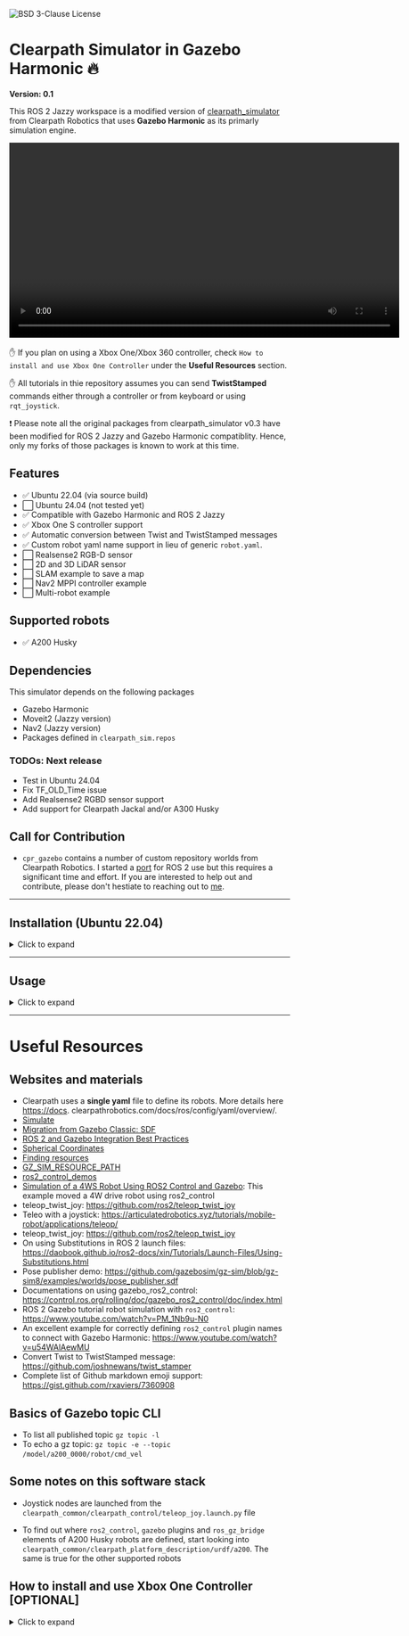 ![BSD 3-Clause License](https://img.shields.io/badge/License-BSD%203--Clause-blue.svg)

# Clearpath Simulator in Gazebo Harmonic :fire:

**Version: 0.1**

This ROS 2 Jazzy workspace is a modified version of [clearpath_simulator](https://github.com/clearpathrobotics/clearpath_simulator) from Clearpath Robotics that uses **Gazebo Harmonic** as its primarly simulation engine. 

<p align="center">
  <video width="700" height="auto" controls>
    <source src="docs/version_0_1_video.mp4" type="video/mp4">
    Your browser does not support the video tag.
  </video>
</p>

:hand: If you plan on using a Xbox One/Xbox 360 controller, check ```How to install and use Xbox One Controller``` under the **Useful Resources** section. 

:hand: All tutorials in thie repository assumes you can send **TwistStamped** commands either through a controller or from keyboard or using ```rqt_joystick```.

:heavy_exclamation_mark: Please note all the original packages from clearpath_simulator v0.3 have been modified for ROS 2 Jazzy and Gazebo Harmonic compatiblity. Hence, only my forks of those packages is known to work at this time.

## Features

- :white_check_mark: Ubuntu 22.04 (via source build)
- :white_large_square: Ubuntu 24.04 (not tested yet)
- :white_check_mark: Compatible with Gazebo Harmonic and ROS 2 Jazzy
- :white_check_mark: Xbox One S controller support
- :white_check_mark: Automatic conversion between Twist and TwistStamped messages
- :white_check_mark: Custom robot yaml name support in lieu of generic ```robot.yaml```.
- :white_large_square: Realsense2 RGB-D sensor
- :white_large_square: 2D and 3D LiDAR sensor
- :white_large_square: SLAM example to save a map
- :white_large_square: Nav2 MPPI controller example
- :white_large_square: Multi-robot example

## Supported robots

- :white_check_mark: A200 Husky

## Dependencies

This simulator depends on the following packages

- Gazebo Harmonic
- Moveit2 (Jazzy version)
- Nav2 (Jazzy version)
- Packages defined in ```clearpath_sim.repos```

### TODOs: Next release

- Test in Ubuntu 24.04
- Fix TF_OLD_Time issue
- Add Realsense2 RGBD sensor support
- Add support for Clearpath Jackal and/or A300 Husky

## Call for Contribution

- ```cpr_gazebo``` contains a number of custom repository worlds from Clearpath Robotics. I started a [port](https://github.com/Mechazo11/cpr_gazebo_ros2) for ROS 2 use but this requires a significant time and effort. If you are interested to help out and contribute, please don't hestiate to reaching out to [me](mechazo11.github.io).

---

## Installation (Ubuntu 22.04)
<details>
<summary>Click to expand</summary>
- If you are using Ubuntu 22.04, and had previously used ROS 2 Humble, you need to first ensure that the ROS 2 Humble global workspace is not sourced. The first step is to just comment out ```source /opt/ros/humble/setup.bash``` from ```.bashrc``` file.

- [Optional] step: Remove ```/opt/ros/humble``` from global ```PATH``` variable.

```bash
echo $PATH # check /opt/ros/humble is included in the PATH variable
export PATH=$(echo $PATH | tr ':' '\n' | grep -v "/opt/ros/humble" | tr '\n' ':' | sed 's/:$//')
```

- **WARNING!!** in the event the above doesn't work, the easiest thing to do is to remove ROS 2 Humble binaries from **system-level** using ```sudo apt remove ros-humble*```. Please note, if you need to use ROS 2 Humble again, you would need to reinstall the binaries or build ROS 2 humble from source.

### Install Prerequisits

```bash
sudo apt update
sudo apt upgrade
sudo apt-get install python3-dev python3-tk libyaml-cpp-dev joystick
pip3 install numpy catkin_pkg empy lark jinja2 typeguard pyyaml 
```

### Build and Install this workspace

- If you are using **Ubuntu 24.04**, you can skip the steps of setting up ROS 2 Jazzy, Moveit, Nav2 and Gazebo Harmonic workspaces since, binaries to install them will be available and in theory would be installed by the ```rosdep install``` command. In this case make sure to first invoke ```sudo rosdep update``` first.

- If you are using **Ubuntu 22.04**, then build the following workspaces in sequence. Allot about ~ 1 hr and ~40Gb of disk space
  
- Build a **ROS 2 Jazzy** workspace: <https://github.com/Mechazo11/ubuntu22_jazzy_ws>

- Build **Gazebo Harmonic** workspace: <https://github.com/Mechazo11/gazebo_harmonic_ws>

- Build **Moveit2, Nav2** (Jazzy compatible) workspace: <https://github.com/Mechazo11/moveit2_jazzy_ws>

- Build this workspace using the following steps

```bash
cd ~
git clone https://github.com/Mechazo11/clearpath_simulator_harmonic_ws.git
cd clearpath_simulator_harmonic_ws/
mkdir src
vcs import src < clearpath_sim.repos --recursive
rosdep install -r --from-paths src --rosdistro jazzy -i -y
source ~/ubuntu22_jazzy_ws/install/setup.bash
source ~/gazebo_harmonic_ws/install/setup.bash
source ~/moveit2_nav2_jazzy_ws/install/setup.bash
colcon build --symlink-install --cmake-args -DCMAKE_CXX_FLAGS="-w"
```
</details>

---

## Usage
<details>
<summary>Click to expand</summary>
- In a new terminal, source all workspaces in the following sequence

```bash
source ~/ubuntu22_jazzy_ws/install/setup.bash
source ~/gazebo_harmonic_ws/install/setup.bash
source ~/moveit2_jazzy_ws/install/setup.bash
source ~/clearpath_simulator_harmonic_ws/install/setup.bash
```

- Append location of the ```world``` file to the current value of ```GZ_SIM_RESOURCE_PATH``` env variable

```bash
export GZ_VERSION=harmonic 
export GZ_SIM_RESOURCE_PATH=$GZ_SIM_RESOURCE_PATH:~/clearpath_simulator_harmonic_ws/install/clearpath_gz/share/clearpath_gz/worlds
```

- [OPTIONAL IF YOU HAD REBOOTED THE SYSTEM] Recreate symlink and reload udev rules. Do the following

```bash
sudo ln -s /dev/input/js2 /dev/input/xbox
sudo udevadm control --reload-rules
sudo udevadm trigger
ls -l /dev/input/xbox
```

## Launch simulation

```bash
ros2 launch clearpath_gz empty_launch.py robot_config_yaml:=husky_a200_sample.yaml
```

- Test robot's movement with a TwistStamped message

```bash
ros2 topic pub /a200_0000/platform_velocity_controller/cmd_vel geometry_msgs/msg/TwistStamped "{header: {stamp: {sec: 0, nanosec: 0}, frame_id: 'base_link'}, twist: {linear: {x: 1.0, y: 0.0, z: 0.0}, angular: {x: 0.0, y: 0.0, z: 0.5}}}"
```

- If the robot moves, then all controller configurations have been setup correctly, now we can use a gamepad to control the robot

- Control the robot's movement
  - Press and Hold ```LB``` to enable teleop
  - Press and Hold ```RB``` to enable faster movement
  - Analog stick 1 controls both linear and angular velocities

- Launch the ```warehouse_cpr``` world that brings in a A200 Husky robot

```bash
ros2 launch clearpath_gz simulation.launch.py robot_config_yaml:=husky_a200_sample.yaml world:=warehouse_cpr
```
</details>

---

# Useful Resources

## Websites and materials

- Clearpath uses a **single yaml** file to define its robots. More details here <https://docs>. clearpathrobotics.com/docs/ros/config/yaml/overview/.
- [Simulate](https://docs.clearpathrobotics.com/docs/ros/tutorials/simulator/simulate/)
- [Migration from Gazebo Classic: SDF](https://gazebosim.org/api/sim/8/migrationsdf.html)
- [ROS 2 and Gazebo Integration Best Practices](https://vimeo.com/showcase/9954564/video/767127300)
- [Spherical Coordinates](https://gazebosim.org/api/sim/8/spherical_coordinates.html)
- [Finding resources](https://gazebosim.org/api/sim/8/resources.html)
- [GZ_SIM_RESOURCE_PATH](https://robotics.stackexchange.com/questions/108511/what-should-gz-sim-resource-path-be-pointing-to)
- [ros2_control_demos](https://github.com/ros-controls/ros2_control_demos)
- [Simulation of a 4WS Robot Using ROS2 Control and Gazebo](https://www.youtube.com/watch?v=VX53gAXafUA): This example moved a 4W drive robot using ros2_control
- teleop_twist_joy: <https://github.com/ros2/teleop_twist_joy>
- Teleo with a joystick: <https://articulatedrobotics.xyz/tutorials/mobile-robot/applications/teleop/>
- teleop_twist_joy: <https://github.com/ros2/teleop_twist_joy>
- On using Substitutions in ROS 2 launch files: <https://daobook.github.io/ros2-docs/xin/Tutorials/Launch-Files/Using-Substitutions.html>
- Pose publisher demo: <https://github.com/gazebosim/gz-sim/blob/gz-sim8/examples/worlds/pose_publisher.sdf>
- Documentations on using gazebo_ros2_control: <https://control.ros.org/rolling/doc/gazebo_ros2_control/doc/index.html>
- ROS 2 Gazebo tutorial robot simulation with `ros2_control`: <https://www.youtube.com/watch?v=PM_1Nb9u-N0>
- An excellent example for correctly defining `ros2_control` plugin names to connect with Gazebo Harmonic: <https://www.youtube.com/watch?v=u54WAlAewMU>
- Convert Twist to TwistStamped message: <https://github.com/joshnewans/twist_stamper>
- Complete list of Github markdown emoji support: <https://gist.github.com/rxaviers/7360908>

## Basics of Gazebo topic CLI

- To list all published topic ```gz topic -l```
- To echo a gz topic: ```gz topic -e --topic  /model/a200_0000/robot/cmd_vel```

## Some notes on this software stack

- Joystick nodes are launched from the ```clearpath_common/clearpath_control/teleop_joy.launch.py``` file

- To find out where `ros2_control`, `gazebo` plugins and `ros_gz_bridge` elements of A200 Husky robots are defined, start looking into ```clearpath_common/clearpath_platform_description/urdf/a200```. The same is true for the other supported robots

## How to install and use Xbox One Controller [OPTIONAL]
<details>
<summary>Click to expand</summary>
The following instructions are valid for a Xbox One game controller and Ubuntu 22.04 / 24/04.

- Ensure ```dkms```, ```bluez``` and ```xpadneo``` drivers are installed. Bu default ```dkms``` and ```linux headers``` will be installed in Ubuntu 22.04. Install ```bluez```: ```sudo apt-get install bluez```

- Install ```xpadneo```

```bash
cd ~Downloads/
git clone https://github.com/atar-axis/xpadneo.git
cd ~xpandneo/
sudo ./install.sh
```

- Pair a Xbox controller, follow the steps shown below

<img src="docs/gamepad_connection.png" alt="alt text" style="height:500px; width:auto; object-fit: cover;">

- Clone ```joy_tester``` library and build it

```bash
cd ~/clearpath_simulator_harmonic_ws/src
git clone https://github.com/joshnewans/joy_tester.git
cd ..
colcon build --symlink-install --packages-select joy_tester
source ./install/setup.bash
```

- Then launch the ```joy_tester``` package to test if all the buttons are working properly.

- In one terminal, run the teleop_twist_joy

```bash
ros2 launch teleop_twist_joy teleop-launch.py joy_config:='xbox'
```

- In the other terminal run the ```test_joy```

```bash
source ~/clearpath_simulator_harmonic_ws/install/setup.bash
ros2 run joy_tester test_joy
```

- If successfull you should see something like the following
<img src="docs/joy_test.png" alt="alt text" style="height:500px; width:auto; object-fit: cover;">

- Now identify which ```jsx``` represents the connected gamepad. First find out how many ```jsx``` device nodes are there

```bash
ls /dev/input/js*
```

- Test each node until you find the one that reacts with a button press. In my case it was ```js2``` node

```bash
jstest /dev/input/js2
```

- Now create a symbolic link between this node and ```/dev/input/xbox``` and create udev rule

  - Create symbolic links and ```udev``` rule: ```sudo ln -s /dev/input/js2 /dev/input/xbox```
  - Identify unique properties:
  
  ```bash
  udevadm info -a -n /dev/input/js2 | grep -E 'ATTRS{idVendor}|ATTRS{idProduct}|ATTRS{name}'
  ```.
  
  An **example** is shown below, DO NOT COPY THESE

  ```bash
    ATTRS{name}=="Xbox Wireless Controller"
    ATTRS{idProduct}=="0032"
    ATTRS{idVendor}=="8087"
    ATTRS{idProduct}=="0608"
    ATTRS{idVendor}=="05e3"
    ATTRS{idProduct}=="0002"
    ATTRS{idVendor}=="1d6b"
  ```

  - Create udev rule file: ```sudo nano /etc/udev/rules.d/99-xbox-controller.rules``` and copy these attributes (after filling them out wiht idVendor and idProduct unique to your controller)

  ```bash
  SUBSYSTEM=="input", KERNEL=="js[0-9]*", ATTRS{idVendor}=="05e3", ATTRS{idProduct}=="0002", SYMLINK+="input/xbox"
  ```
  
  Make sure to change with actual values
  - Reload Udev rules and trigger

  ```bash
    sudo udevadm control --reload-rules
    sudo udevadm trigger
  ```

  - Verify simlink: ```ls -l /dev/input/xbox``` you should see something like this
  <img src="docs/symlink.png" alt="alt text" style="height:50px; width:auto; object-fit: cover;">
</details>
